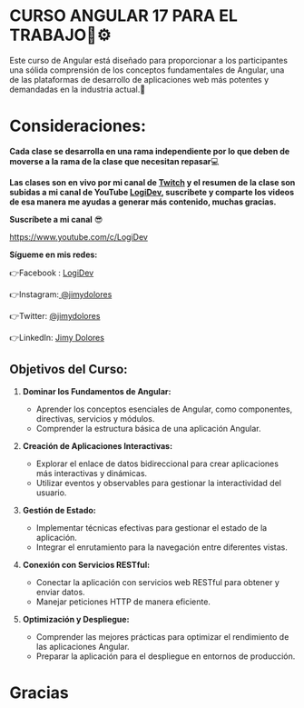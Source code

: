 # CURSO ANGULAR 17 PARA EL TRABAJO🔧⚙

Este curso de Angular está diseñado para proporcionar a los participantes una sólida comprensión de los conceptos fundamentales de Angular, una de las plataformas de desarrollo de aplicaciones web más potentes y demandadas en la industria actual.🤗

# Consideraciones:

**Cada clase se desarrolla en una rama independiente por lo que deben de moverse a la rama de la clase que necesitan repasar**💻

**Las clases son en vivo por mi canal de [Twitch](https://www.twitch.tv/jimydolores) y el resumen de la clase son subidas a mi canal de YouTube [LogiDev](https://www.youtube.com/c/LogiDev), suscribete y comparte los videos de esa manera me ayudas a generar más contenido, muchas gracias.**

**Suscríbete a mi canal** 😎

https://www.youtube.com/c/LogiDev

**Sígueme en mis redes:**

👉Facebook : [LogiDev](https://facebook.com/LogiDev25)

👉Instagram:[ @jimydolores](https://instagram.com/jimydolores/)

👉Twitter: [ @jimydolores](https://twitter.com/jimydolores)

👉LinkedIn: [Jimy Dolores](https://linkedin.com/in/jimyhuachodolores/)

## Objetivos del Curso:

1.  **Dominar los Fundamentos de Angular:**

    - Aprender los conceptos esenciales de Angular, como componentes, directivas, servicios y módulos.
    - Comprender la estructura básica de una aplicación Angular.

2.  **Creación de Aplicaciones Interactivas:**

    - Explorar el enlace de datos bidireccional para crear aplicaciones más interactivas y dinámicas.
    - Utilizar eventos y observables para gestionar la interactividad del usuario.

3.  **Gestión de Estado:**

    - Implementar técnicas efectivas para gestionar el estado de la aplicación.
    - Integrar el enrutamiento para la navegación entre diferentes vistas.

4.  **Conexión con Servicios RESTful:**

    - Conectar la aplicación con servicios web RESTful para obtener y enviar datos.
    - Manejar peticiones HTTP de manera eficiente.

5.  **Optimización y Despliegue:**

    - Comprender las mejores prácticas para optimizar el rendimiento de las aplicaciones Angular.
    - Preparar la aplicación para el despliegue en entornos de producción.

# Gracias
